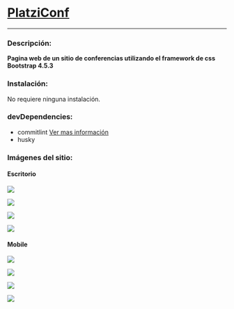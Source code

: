 # [PlatziConf](https://carlos-angel.github.io/platziConf/ "Heading link")

---

### Descripción:

**Pagina web de un sitio de conferencias utilizando el framework de css Bootstrap 4.5.3**

### Instalación:

No requiere ninguna instalación.

### devDependencies:

- commitlint [Ver mas información](https://www.conventionalcommits.org/en/v1.0.0// "Conventional commits")
- husky

### Imágenes del sitio:

#### Escritorio

![](https://bucket-public-carlos-angel.s3.us-east-2.amazonaws.com/platziconf/escritorio-01-inicio.png)

![](https://bucket-public-carlos-angel.s3.us-east-2.amazonaws.com/platziconf/escritorio-02-oradores.png)

![](https://bucket-public-carlos-angel.s3.us-east-2.amazonaws.com/platziconf/escritorio-03-lugar.png)

![](https://bucket-public-carlos-angel.s3.us-east-2.amazonaws.com/platziconf/escritorio-04-form.png)

#### Mobile

![](https://bucket-public-carlos-angel.s3.us-east-2.amazonaws.com/platziconf/mobile-01-inicio.png)

![](https://bucket-public-carlos-angel.s3.us-east-2.amazonaws.com/platziconf/mobile-02-oradores.png)

![](https://bucket-public-carlos-angel.s3.us-east-2.amazonaws.com/platziconf/mobile-03-lugar.png)

![](https://bucket-public-carlos-angel.s3.us-east-2.amazonaws.com/platziconf/mobile-04-form.png)
